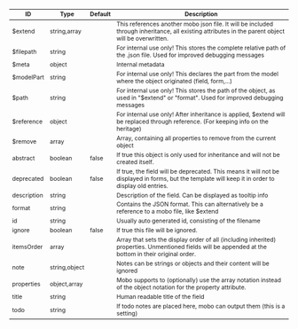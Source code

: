 <table class="schema-table" style="font-size: 0.75em; word-wrap: break-word;">
   <thead>
       <tr>
           <th>ID</th>
           <th>Type</th>
           <th>Default</th>
           <th>Description</th>
       </tr>
   </thead>
   <tbody>
       <tr>
           <td class="schema-propertyName">$extend</td>
           <td class="schema-type">string,array</td>
           <td class="schema-defaultValue"></td>
           <td class="schema-description">This references another mobo json file. It will be included through inheritance, all existing attributes in the parent object will be overwritten.</td>
       </tr>
       <tr>
           <td class="schema-propertyName">$filepath</td>
           <td class="schema-type">string</td>
           <td class="schema-defaultValue"></td>
           <td class="schema-description">For internal use only! This stores the complete relative path of the .json file. Used for improved debugging messages</td>
       </tr>
       <tr>
           <td class="schema-propertyName">$meta</td>
           <td class="schema-type">object</td>
           <td class="schema-defaultValue"></td>
           <td class="schema-description">Internal metadata</td>
       </tr>
       <tr>
           <td class="schema-propertyName">$modelPart</td>
           <td class="schema-type">string</td>
           <td class="schema-defaultValue"></td>
           <td class="schema-description">For internal use only! This declares the part from the model where the object originated (field, form,...)</td>
       </tr>
       <tr>
           <td class="schema-propertyName">$path</td>
           <td class="schema-type">string</td>
           <td class="schema-defaultValue"></td>
           <td class="schema-description">For internal use only! This stores the path of the object, as used in "$extend" or "format". Used for improved debugging messages</td>
       </tr>
       <tr>
           <td class="schema-propertyName">$reference</td>
           <td class="schema-type">object</td>
           <td class="schema-defaultValue"></td>
           <td class="schema-description">For internal use only! After inheritance is applied, $extend will be replaced through reference. (For keeping info on the heritage)</td>
       </tr>
       <tr>
           <td class="schema-propertyName">$remove</td>
           <td class="schema-type">array</td>
           <td class="schema-defaultValue"></td>
           <td class="schema-description">Array, containing all properties to remove from the current object</td>
       </tr>
       <tr>
           <td class="schema-propertyName">abstract</td>
           <td class="schema-type">boolean</td>
           <td class="schema-defaultValue">false</td>
           <td class="schema-description">If true this object is only used for inheritance and will not be created itself.</td>
       </tr>
       <tr>
           <td class="schema-propertyName">deprecated</td>
           <td class="schema-type">boolean</td>
           <td class="schema-defaultValue">false</td>
           <td class="schema-description">If true, the field will be deprecated. This means it will not be displayed in forms, but the template will keep it in order to display old entries.</td>
       </tr>
       <tr>
           <td class="schema-propertyName">description</td>
           <td class="schema-type">string</td>
           <td class="schema-defaultValue"></td>
           <td class="schema-description">Description of the field. Can be displayed as tooltip info</td>
       </tr>
       <tr>
           <td class="schema-propertyName">format</td>
           <td class="schema-type">string</td>
           <td class="schema-defaultValue"></td>
           <td class="schema-description">Contains the JSON format. This can alternatively be a reference to a mobo file, like $extend</td>
       </tr>
       <tr>
           <td class="schema-propertyName">id</td>
           <td class="schema-type">string</td>
           <td class="schema-defaultValue"></td>
           <td class="schema-description">Usually auto generated id, consisting of the filename</td>
       </tr>
       <tr>
           <td class="schema-propertyName">ignore</td>
           <td class="schema-type">boolean</td>
           <td class="schema-defaultValue">false</td>
           <td class="schema-description">If true this file will be ignored.</td>
       </tr>
       <tr>
           <td class="schema-propertyName">itemsOrder</td>
           <td class="schema-type">array</td>
           <td class="schema-defaultValue"></td>
           <td class="schema-description">Array that sets the display order of all (including inherited) properties. Unmentioned fields will be appended at the bottom in their original order.</td>
       </tr>
       <tr>
           <td class="schema-propertyName">note</td>
           <td class="schema-type">string,object</td>
           <td class="schema-defaultValue"></td>
           <td class="schema-description">Notes can be strings or objects and their content will be ignored</td>
       </tr>
       <tr>
           <td class="schema-propertyName">properties</td>
           <td class="schema-type">object,array</td>
           <td class="schema-defaultValue"></td>
           <td class="schema-description">Mobo supports to (optionally) use the array notation instead of the object notation for the property attribute.</td>
       </tr>
       <tr>
           <td class="schema-propertyName">title</td>
           <td class="schema-type">string</td>
           <td class="schema-defaultValue"></td>
           <td class="schema-description">Human readable title of the field</td>
       </tr>
       <tr>
           <td class="schema-propertyName">todo</td>
           <td class="schema-type">string</td>
           <td class="schema-defaultValue"></td>
           <td class="schema-description">If todo notes are placed here, mobo can output them (this is a setting)</td>
       </tr>
   </tbody>
</table>
